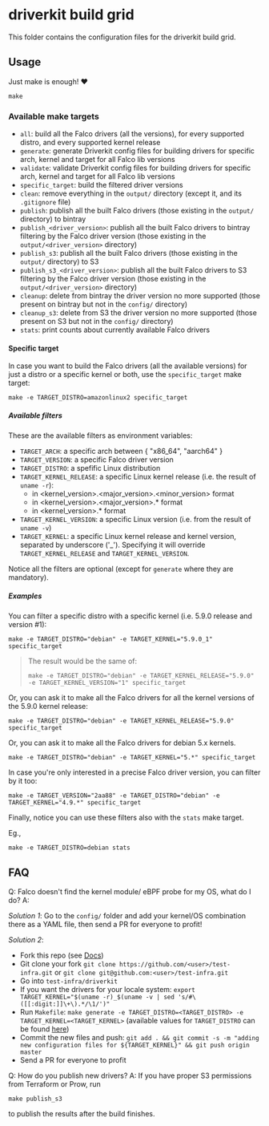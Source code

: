 # driverkit build grid

This folder contains the configuration files for the driverkit build grid.

## Usage

Just make is enough! :heart:

```console
make
```

### Available make targets

- `all`: build all the Falco drivers (all the versions), for every supported distro, and every supported kernel release
- `generate`: generate Driverkit config files for building drivers for specific arch, kernel and target for all Falco lib versions
- `validate`: validate Driverkit config files for building drivers for specific arch, kernel and target for all Falco lib versions
- `specific_target`: build the filtered driver versions
- `clean`: remove everything in the `output/` directory (except it, and its `.gitignore` file)
- `publish`: publish all the built Falco drivers (those existing in the `output/` directory) to bintray
- `publish_<driver_version>`: publish all the built Falco drivers to bintray filtering by the Falco driver version (those existing in the `output/<driver_version>` directory)
- `publish_s3`: publish all the built Falco drivers (those existing in the `output/` directory) to S3
- `publish_s3_<driver_version>`: publish all the built Falco drivers to S3 filtering by the Falco driver version (those existing in the `output/<driver_version>` directory)
- `cleanup`: delete from bintray the driver version no more supported (those present on bintray but not in the `config/` directory)
- `cleanup_s3`: delete from S3 the driver version no more supported (those present on S3 but not in the `config/` directory)
- `stats`: print counts about currently available Falco drivers

#### Specific target

In case you want to build the Falco drivers (all the available versions) for just a distro or a specific kernel or both, use the `specific_target` make target:

```console
make -e TARGET_DISTRO=amazonlinux2 specific_target
```

##### Available filters

These are the available filters as environment variables:

- `TARGET_ARCH`: a specific arch between { "x86_64", "aarch64" }
- `TARGET_VERSION`: a specific Falco driver version
- `TARGET_DISTRO`: a spefific Linux distribution
- `TARGET_KERNEL_RELEASE`: a specific Linux kernel release (i.e. the result of `uname -r`):
  - in <kernel_version>.<major_version>.<minor_version> format
  - in <kernel_version>.<major_version>.* format
  - in <kernel_version>.* format
- `TARGET_KERNEL_VERSION`: a specific Linux version (i.e. from the result of `uname -v`)
- `TARGET_KERNEL`: a specific Linux kernel release and kernel version, separated by underscore ('_'). Specifying it will override `TARGET_KERNEL_RELEASE` and `TARGET_KERNEL_VERSION`.

Notice all the filters are optional (except for `generate` where they are mandatory).

##### Examples

You can filter a specific distro with a specific kernel (i.e. 5.9.0 release and version #1):

```console
make -e TARGET_DISTRO="debian" -e TARGET_KERNEL="5.9.0_1" specific_target
```

> The result would be the same of:
> ```console
> make -e TARGET_DISTRO="debian" -e TARGET_KERNEL_RELEASE="5.9.0" -e TARGET_KERNEL_VERSION="1" specific_target
> ```

Or, you can ask it to make all the Falco drivers for all the kernel versions of the 5.9.0 kernel release:

```console
make -e TARGET_DISTRO="debian" -e TARGET_KERNEL_RELEASE="5.9.0" specific_target
```

Or, you can ask it to make all the Falco drivers for debian 5.x kernels.

```console
make -e TARGET_DISTRO="debian" -e TARGET_KERNEL="5.*" specific_target
```

In case you're only interested in a precise Falco driver version, you can filter by it too:

```console
make -e TARGET_VERSION="2aa88" -e TARGET_DISTRO="debian" -e TARGET_KERNEL="4.9.*" specific_target
```

Finally, notice you can use these filters also with the `stats` make target.

Eg.,

```console
make -e TARGET_DISTRO=debian stats
```

## FAQ

Q: Falco doesn't find the kernel module/ eBPF probe for my OS, what do I do?
A: 

*Solution 1*: Go to the `config/` folder and add your kernel/OS combination there as a YAML file, then send a PR for everyone to profit!

*Solution 2*:
  - Fork this repo (see [Docs](https://docs.github.com/en/get-started/quickstart/fork-a-repo))
  - Git clone your fork `git clone https://github.com/<user>/test-infra.git` or `git clone git@github.com:<user>/test-infra.git`
  - Go into `test-infra/driverkit`
  - If you want the drivers for your locale system: `export TARGET_KERNEL="$(uname -r)_$(uname -v | sed 's/#\([[:digit:]]\+\).*/\1/')"`
  - Run `Makefile`: `make generate -e TARGET_DISTRO=<TARGET_DISTRO> -e TARGET_KERNEL=<TARGET_KERNEL>` (available values for `TARGET_DISTRO` can be found [here](https://github.com/falcosecurity/driverkit#supported-targets))
  - Commit the new files and push: `git add . && git commit -s -m "adding new configuration files for ${TARGET_KERNEL}" && git push origin master`
  - Send a PR for everyone to profit

Q: How do you publish new drivers?
A: If you have proper S3 permissions from Terraform or Prow, run

```console
make publish_s3
```

to publish the results after the build finishes.
